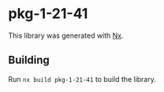 # pkg-1-21-41

This library was generated with [Nx](https://nx.dev).

## Building

Run `nx build pkg-1-21-41` to build the library.
